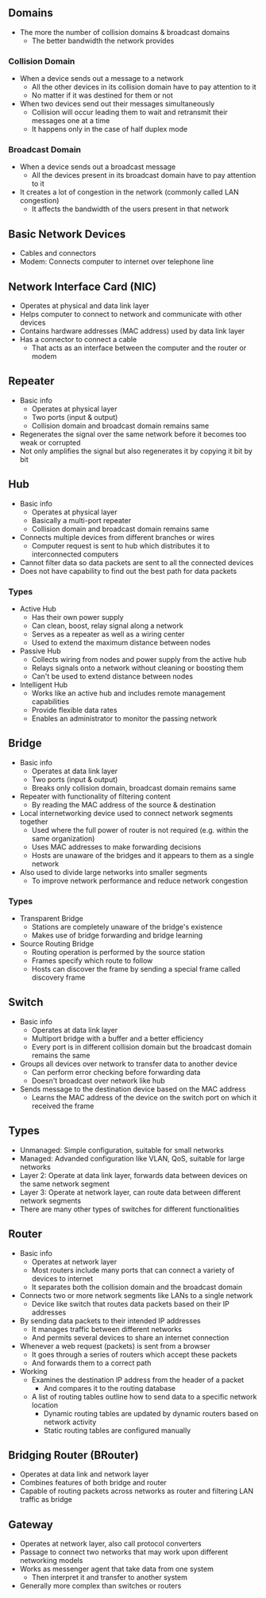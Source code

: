 ## Domains
- The more the number of collision domains & broadcast domains
  - The better bandwidth the network provides

### Collision Domain
- When a device sends out a message to a network
  - All the other devices in its collision domain have to pay attention to it
  - No matter if it was destined for them or not
- When two devices send out their messages simultaneously
  - Collision will occur leading them to wait and retransmit their messages one at a time
  - It happens only in the case of half duplex mode

### Broadcast Domain
- When a device sends out a broadcast message
  - All the devices present in its broadcast domain have to pay attention to it
- It creates a lot of congestion in the network (commonly called LAN congestion)
  - It affects the bandwidth of the users present in that network

## Basic Network Devices
- Cables and connectors
- Modem: Connects computer to internet over telephone line

## Network Interface Card (NIC)
- Operates at physical and data link layer
- Helps computer to connect to network and communicate with other devices
- Contains hardware addresses (MAC address) used by data link layer
- Has a connector to connect a cable
  - That acts as an interface between the computer and the router or modem

## Repeater
- Basic info
  - Operates at physical layer
  - Two ports (input & output)
  - Collision domain and broadcast domain remains same
- Regenerates the signal over the same network before it becomes too weak or corrupted
- Not only amplifies the signal but also regenerates it by copying it bit by bit

## Hub
- Basic info
  - Operates at physical layer
  - Basically a multi-port repeater
  - Collision domain and broadcast domain remains same
- Connects multiple devices from different branches or wires
  - Computer request is sent to hub which distributes it to interconnected computers
- Cannot filter data so data packets are sent to all the connected devices
- Does not have capability to find out the best path for data packets

### Types
- Active Hub
  - Has their own power supply
  - Can clean, boost, relay signal along a network
  - Serves as a repeater as well as a wiring center
  - Used to extend the maximum distance between nodes
- Passive Hub
  - Collects wiring from nodes and power supply from the active hub
  - Relays signals onto a network without cleaning or boosting them
  - Can't be used to extend distance between nodes
- Intelligent Hub
  - Works like an active hub and includes remote management capabilities
  - Provide flexible data rates
  - Enables an administrator to monitor the passing network

## Bridge
- Basic info
  - Operates at data link layer
  - Two ports (input & output)
  - Breaks only collision domain, broadcast domain remains same
- Repeater with functionality of filtering content
  - By reading the MAC address of the source & destination
- Local internetworking device used to connect network segments together
  - Used where the full power of router is not required (e.g. within the same organization)
  - Uses MAC addresses to make forwarding decisions
  - Hosts are unaware of the bridges and it appears to them as a single network
- Also used to divide large networks into smaller segments
  - To improve network performance and reduce network congestion

### Types
- Transparent Bridge
  - Stations are completely unaware of the bridge's existence
  - Makes use of bridge forwarding and bridge learning
- Source Routing Bridge
  - Routing operation is performed by the source station
  - Frames specify which route to follow
  - Hosts can discover the frame by sending a special frame called discovery frame

## Switch
- Basic info
  - Operates at data link layer
  - Multiport bridge with a buffer and a better efficiency
  - Every port is in different collision domain but the broadcast domain remains the same
- Groups all devices over network to transfer data to another device
  - Can perform error checking before forwarding data
  - Doesn't broadcast over network like hub
- Sends message to the destination device based on the MAC address
  - Learns the MAC address of the device on the switch port on which it received the frame

## Types
- Unmanaged: Simple configuration, suitable for small networks
- Managed: Advanded configuration like VLAN, QoS, suitable for large networks
- Layer 2: Operate at data link layer, forwards data between devices on the same network segment
- Layer 3: Operate at network layer, can route data between different network segments
- There are many other types of switches for different functionalities

## Router
- Basic info
  - Operates at network layer
  - Most routers include many ports that can connect a variety of devices to internet
  - It separates both the collision domain and the broadcast domain
- Connects two or more network segments like LANs to a single network
  - Device like switch that routes data packets based on their IP addresses
- By sending data packets to their intended IP addresses
  - It manages traffic between different networks
  - And permits several devices to share an internet connection
- Whenever a web request (packets) is sent from a browser
  - It goes through a series of routers which accept these packets
  - And forwards them to a correct path
- Working
  - Examines the destination IP address from the header of a packet
    - And compares it to the routing database
  - A list of routing tables outline how to send data to a specific network location
    - Dynamic routing tables are updated by dynamic routers based on network activity
    - Static routing tables are configured manually

## Bridging Router (BRouter)
- Operates at data link and network layer
- Combines features of both bridge and router
- Capable of routing packets across networks as router and filtering LAN traffic as bridge

## Gateway
- Operates at network layer, also call protocol converters
- Passage to connect two networks that may work upon different networking models
- Works as messenger agent that take data from one system
  - Then interpret it and transfer to another system
- Generally more complex than switches or routers
